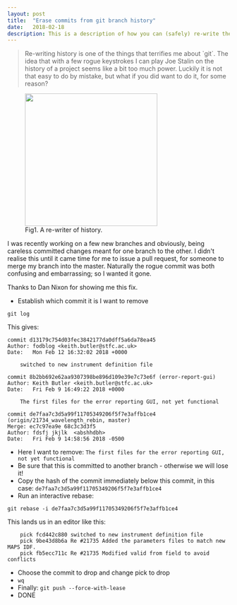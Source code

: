 ```yaml
---
layout: post
title:  "Erase commits from git branch history"
date:   2018-02-18
description: This is a description of how you can (safely) re-write the history of a Git branch to remove unwanted commits.
---
```



<blockquote>Re-writing history is one of the things that terrifies me about `git`. The idea that with a few rogue keystrokes I can play Joe Stalin on the history of a project seems like a bit too much power. Luckily it is not that easy to do by mistake, but what if you did want to do it, for some reason?</blockquote>


<figure>
	<img src="{{ '/assets/images/stalin.jpg' | prepend: site.baseurl }}" alt="" width="300"> 
	<figcaption>Fig1. A re-writer of history.</figcaption>
</figure>

I was recently working on a few new branches and obviously, being careless committed changes meant for one branch to the other. I didn't realise this until it came time for me to issue a pull request, for someone to merge my branch into the master. Naturally the rogue commit was both confusing and embarrassing; so I wanted it gone. 

Thanks to Dan Nixon for showing me this fix.

* Establish which commit it is I want to remove  

```
git log
```

This gives:

```
commit d13179c754d03fec3842177da0dff5a6da78ea45
Author: fodblog <keith.butler@stfc.ac.uk>
Date:   Mon Feb 12 16:32:02 2018 +0000

    switched to new instrument definition file

commit 8b2bb692e62aa9307398be896d109e39e7c73e6f (error-report-gui)
Author: Keith Butler <keith.butler@stfc.ac.uk>
Date:   Fri Feb 9 16:49:22 2018 +0000

    The first files for the error reporting GUI, not yet functional

commit de7faa7c3d5a99f11705349206f5f7e3affb1ce4 (origin/21734_wavelength_rebin, master)
Merge: ec7c97ea9e 68c3c3d3f5
Author: fdsfj jkjlk  <abshhdbh>
Date:   Fri Feb 9 14:58:56 2018 -0500
```
* Here I want to remove: `The first files for the error reporting GUI, not yet functional`
* Be sure that this is committed to another branch - otherwise we will lose it!
* Copy the hash of the commit immediately below this commit, in this case: `de7faa7c3d5a99f11705349206f5f7e3affb1ce4`
* Run an interactive rebase:

 ```
 git rebase -i de7faa7c3d5a99f11705349206f5f7e3affb1ce4
 ```
 
This lands us in an editor like this:
```
	pick fcd442c880 switched to new instrument definition file
	pick 9be43d8b6a Re #21735 Added the parameters files to match new MAPS IDF.
	pick fb5ecc711c Re #21735 Modified valid from field to avoid conflicts
```
* Choose the commit to drop and change pick to drop
* `wq`
* Finally: `git push --force-with-lease`
* DONE

